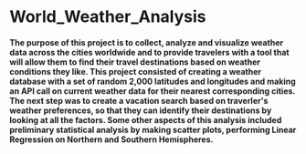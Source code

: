 # World_Weather_Analysis

#### The purpose of this project is to collect, analyze and visualize weather data across the cities worldwide and to provide travelers with a tool that will allow them to find their travel destinations based on weather conditions they like. This project consisted of creating a weather database with a set of random 2,000 latitudes and longitudes and making an API call on current weather data for their nearest corresponding cities. The next step was to create a vacation search based on traverler's weather preferences, so that they can identify their destinations by looking at all the factors. Some other aspects of this analysis included preliminary statistical analysis by making scatter plots, performing Linear Regression on Northern and Southern Hemispheres.
